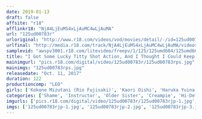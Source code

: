 ```yaml
---
date: 2019-01-13
draft: false
affsite: "r18"
afflinkr18: "NjA4LjEuMS4xLjAuMC4wLjAuMA"
url: "125ud00783r"
urloriginal: "http://www.r18.com/videos/vod/movies/detail/-/id=125ud00783r"
urlfinal: "http://media.r18.com/track/NjA4LjEuMS4xLjAuMC4wLjAuMA/videos/vod/movies/detail/-/id=125ud00783r"
samplevid: "awspv3001.r18.com/litevideo/freepv/1/125/125umd604/125umd604_dmb_w.mp4"
title: "I Got Some Lucky Titty Shot Action, And I Thought I Could Keep Watching Without Getting Caught, But Maybe She Caught Me Looking!? 6 The Yoga Instructor"
mainimgurl: "pics.r18.com/digital/video/125ud00783r/125ud00783rps.jpg"
mainimgs: "125ud00783rps.jpg"
releasedate: "Oct. 11, 2017"
duration: 122
productioncomp: "LEO"
girls: ['Kokone Mizutani (Rio Fujisaki)', 'Kaori Oishi', 'Haruka Yuina']
categories: ['Shame', 'Instructor', 'Older Sister', 'Creampie', 'Hi-Def']
imgurls: ['pics.r18.com/digital/video/125ud00783r/125ud00783rjp-1.jpg', 'pics.r18.com/digital/video/125ud00783r/125ud00783rjp-2.jpg', 'pics.r18.com/digital/video/125ud00783r/125ud00783rjp-3.jpg', 'pics.r18.com/digital/video/125ud00783r/125ud00783rjp-4.jpg', 'pics.r18.com/digital/video/125ud00783r/125ud00783rjp-5.jpg', 'pics.r18.com/digital/video/125ud00783r/125ud00783rjp-6.jpg', 'pics.r18.com/digital/video/125ud00783r/125ud00783rjp-7.jpg', 'pics.r18.com/digital/video/125ud00783r/125ud00783rjp-8.jpg', 'pics.r18.com/digital/video/125ud00783r/125ud00783rjp-9.jpg', 'pics.r18.com/digital/video/125ud00783r/125ud00783rjp-10.jpg', 'pics.r18.com/digital/video/125ud00783r/125ud00783rjp-11.jpg', 'pics.r18.com/digital/video/125ud00783r/125ud00783rjp-12.jpg', 'pics.r18.com/digital/video/125ud00783r/125ud00783rjp-13.jpg', 'pics.r18.com/digital/video/125ud00783r/125ud00783rjp-14.jpg', 'pics.r18.com/digital/video/125ud00783r/125ud00783rjp-15.jpg', 'pics.r18.com/digital/video/125ud00783r/125ud00783rjp-16.jpg', 'pics.r18.com/digital/video/125ud00783r/125ud00783rjp-17.jpg', 'pics.r18.com/digital/video/125ud00783r/125ud00783rjp-18.jpg', 'pics.r18.com/digital/video/125ud00783r/125ud00783rjp-19.jpg', 'pics.r18.com/digital/video/125ud00783r/125ud00783rjp-20.jpg']
imgs: ['125ud00783rjp-1.jpg', '125ud00783rjp-2.jpg', '125ud00783rjp-3.jpg', '125ud00783rjp-4.jpg', '125ud00783rjp-5.jpg', '125ud00783rjp-6.jpg', '125ud00783rjp-7.jpg', '125ud00783rjp-8.jpg', '125ud00783rjp-9.jpg', '125ud00783rjp-10.jpg', '125ud00783rjp-11.jpg', '125ud00783rjp-12.jpg', '125ud00783rjp-13.jpg', '125ud00783rjp-14.jpg', '125ud00783rjp-15.jpg', '125ud00783rjp-16.jpg', '125ud00783rjp-17.jpg', '125ud00783rjp-18.jpg', '125ud00783rjp-19.jpg', '125ud00783rjp-20.jpg']
---
```


